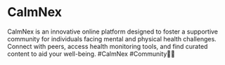 # CalmNex
CalmNex is an innovative online platform designed to foster a supportive community for individuals facing mental and physical health challenges. Connect with peers, access health monitoring tools, and find curated content to aid your well-being. #CalmNex #Community🌿🌱
